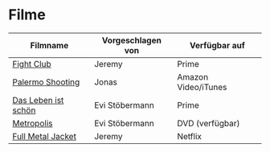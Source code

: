 # Filme


|Filmname                                                                   |Vorgeschlagen von|Verfügbar auf       |
|---------------------------------------------------------------------------|-----------------|--------------------|
|[Fight Club](https://www.imdb.com/title/tt0137523)                         |Jeremy           |Prime               |
|[Palermo Shooting](https://www.imdb.com/title/tt1008017/)                  |Jonas            |Amazon Video/iTunes |
|[Das Leben ist schön](https://www.imdb.com/title/tt0118799/)               |Evi Stöbermann   |Prime               |
|[Metropolis](https://www.imdb.com/title/tt0017136/)                        |Evi Stöbermann   |DVD (verfügbar)     |
|[Full Metal Jacket](https://www.imdb.com/title/tt0093058/)                 |Jeremy           |Netflix             |
